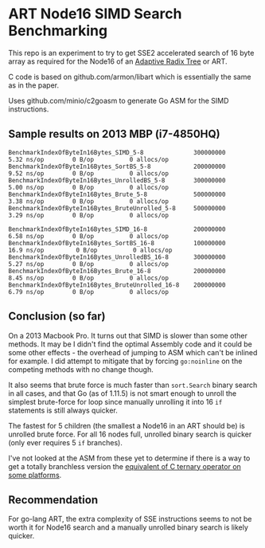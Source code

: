 # ART Node16 SIMD Search Benchmarking

This repo is an experiment to try to get SSE2 accelerated search of 16 byte
array as required for the Node16 of an [Adaptive Radix
Tree](http://www-db.in.tum.de/~leis/papers/ART.pdf) or ART.

C code is based on github.com/armon/libart which is essentially the same as in
the paper.

Uses github.com/minio/c2goasm to generate Go ASM for the SIMD instructions.

## Sample results on 2013 MBP (i7-4850HQ)

```
BenchmarkIndexOfByteIn16Bytes_SIMD_5-8             	300000000	         5.32 ns/op	       0 B/op	       0 allocs/op
BenchmarkIndexOfByteIn16Bytes_SortBS_5-8           	200000000	         9.52 ns/op	       0 B/op	       0 allocs/op
BenchmarkIndexOfByteIn16Bytes_UnrolledBS_5-8       	300000000	         5.00 ns/op	       0 B/op	       0 allocs/op
BenchmarkIndexOfByteIn16Bytes_Brute_5-8            	500000000	         3.38 ns/op	       0 B/op	       0 allocs/op
BenchmarkIndexOfByteIn16Bytes_BruteUnrolled_5-8    	500000000	         3.29 ns/op	       0 B/op	       0 allocs/op

BenchmarkIndexOfByteIn16Bytes_SIMD_16-8            	200000000	         6.58 ns/op	       0 B/op	       0 allocs/op
BenchmarkIndexOfByteIn16Bytes_SortBS_16-8          	100000000	        16.9 ns/op	       0 B/op	       0 allocs/op
BenchmarkIndexOfByteIn16Bytes_UnrolledBS_16-8      	300000000	         5.27 ns/op	       0 B/op	       0 allocs/op
BenchmarkIndexOfByteIn16Bytes_Brute_16-8           	200000000	         8.45 ns/op	       0 B/op	       0 allocs/op
BenchmarkIndexOfByteIn16Bytes_BruteUnrolled_16-8   	200000000	         6.79 ns/op	       0 B/op	       0 allocs/op
```

## Conclusion (so far)

On a 2013 Macbook Pro. It turns out that SIMD is slower than some other methods.
It may be I didn't find the optimal Assembly code and it could be some other
effects - the overhead of jumping to ASM which can't be inlined for example. I
did attempt to mitigate that by forcing `go:noinline` on the competing methods
with no change though.

It also seems that brute force is much faster than `sort.Search` binary search 
in all cases, and that Go (as of 1.11.5) is not smart enough to unroll the 
simplest brute-force for loop since manually unrolling it into 16 `if` 
statements is still always quicker.

The fastest for 5 children (the smallest a Node16 in an ART should be) is 
unrolled brute force. For all 16 nodes full, unrolled binary search is quicker
(only ever requires 5 `if` branches).

I've not looked at the ASM from these yet to determine if there is a way to get
a totally branchless version the [equivalent of C ternary operator on some platforms](https://blog.demofox.org/2017/06/20/simd-gpu-friendly-branchless-binary-search/).

## Recommendation

For go-lang ART, the extra complexity of SSE instructions seems to not be 
worth it for Node16 search and a manually unrolled binary search is likely 
quicker.
